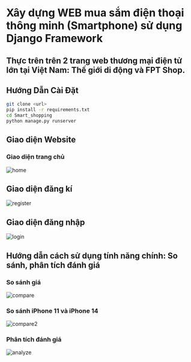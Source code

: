 # Xây dựng WEB mua sắm điện thoại thông minh (Smartphone) sử dụng Django Framework 

## Thực trên trên 2 trang web thương mại điện tử lớn tại Việt Nam: Thế giới di động và FPT Shop.
## Hướng Dẫn Cài Đặt
```bash
git clone <url>
pip install -r requirements.txt
cd Smart_shopping
python manage.py runserver
```

## Giao diện Website

### Giao diện trang chủ
![home](img/home.png)

## Giao diện đăng kí
![register](img/register.png)

## Giao diện đăng nhập
![login](img/login.png)

## Hướng dẫn cách sử dụng tính năng chính: So sánh, phân tích đánh giá

### So sánh giá
![compare](img/compare.png)

### So sánh iPhone 11 và iPhone 14
![compare2](img/compare2.png)

### Phân tích đánh giá
![analyze](img/analyze.png)
